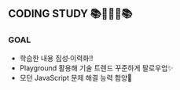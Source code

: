 ## CODING STUDY 📚👩‍💻💦📚

### GOAL
- 학습한 내용 집성·이력화!!
- Playground 활용해 기술 트렌드 꾸준하게 팔로우업✨
- 모던 JavaScript 문제 해결 능력 함양💪
